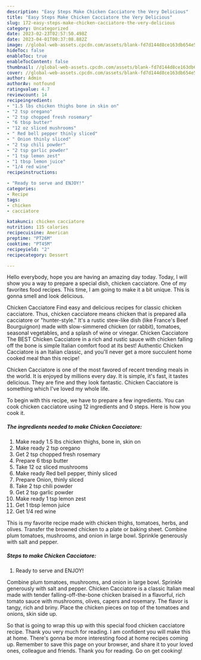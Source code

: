 ```yaml
---
description: "Easy Steps Make Chicken Cacciatore the Very Delicious"
title: "Easy Steps Make Chicken Cacciatore the Very Delicious"
slug: 172-easy-steps-make-chicken-cacciatore-the-very-delicious
category: Uncategorized
date: 2023-02-23T02:57:50.498Z
date: 2023-04-01T00:37:08.882Z
image: //global-web-assets.cpcdn.com/assets/blank-fd7d144d8ce163db654e5a02c40b08a2775adb7897d16e4062681dc7e1b2800f.png
hideToc: false
enableToc: true
enableTocContent: false
thumbnail: //global-web-assets.cpcdn.com/assets/blank-fd7d144d8ce163db654e5a02c40b08a2775adb7897d16e4062681dc7e1b2800f.png
cover: //global-web-assets.cpcdn.com/assets/blank-fd7d144d8ce163db654e5a02c40b08a2775adb7897d16e4062681dc7e1b2800f.png
author: Admin
authorAv: notfound
ratingvalue: 4.7
reviewcount: 14
recipeingredient:
- "1.5 lbs chicken thighs bone in skin on"
- "2 tsp oregano"
- "2 tsp chopped fresh rosemary"
- "6 tbsp butter"
- "12 oz sliced mushrooms"
- " Red bell pepper thinly sliced"
- " Onion thinly sliced"
- "2 tsp chili powder"
- "2 tsp garlic powder"
- "1 tsp lemon zest"
- "1 tbsp lemon juice"
- "1/4 red wine"
recipeinstructions:

- "Ready to serve and ENJOY!"
categories:
- Recipe
tags:
- chicken
- cacciatore

katakunci: chicken cacciatore 
nutrition: 115 calories
recipecuisine: American
preptime: "PT26M"
cooktime: "PT45M"
recipeyield: "2"
recipecategory: Dessert

---
```



Hello everybody, hope you are having an amazing day today. Today, I will show you a way to prepare a special dish, chicken cacciatore. One of my favorites food recipes. This time, I am going to make it a bit unique. This is gonna smell and look delicious.

Chicken Cacciatore Find easy and delicious recipes for classic chicken cacciatore. Thus, chicken cacciatore means chicken that is prepared alla cacciatore or &#34;hunter-style.&#34; It&#39;s a rustic stew-like dish (like France&#39;s Beef Bourguignon) made with slow-simmered chicken (or rabbit), tomatoes, seasonal vegetables, and a splash of wine or vinegar. Chicken Cacciatore The BEST Chicken Cacciatore in a rich and rustic sauce with chicken falling off the bone is simple Italian comfort food at its best! Authentic Chicken Cacciatore is an Italian classic, and you&#39;ll never get a more succulent home cooked meal than this recipe!

Chicken Cacciatore is one of the most favored of recent trending meals in the world. It is enjoyed by millions every day. It is simple, it's fast, it tastes delicious. They are fine and they look fantastic. Chicken Cacciatore is something which I've loved my whole life.


To begin with this recipe, we have to prepare a few ingredients. You can cook chicken cacciatore using 12 ingredients and 0 steps. Here is how you cook it.

<!--inarticleads1-->

##### The ingredients needed to make Chicken Cacciatore:

1. Make ready 1.5 lbs chicken thighs, bone in, skin on
1. Make ready 2 tsp oregano
1. Get 2 tsp chopped fresh rosemary
1. Prepare 6 tbsp butter
1. Take 12 oz sliced mushrooms
1. Make ready  Red bell pepper, thinly sliced
1. Prepare  Onion, thinly sliced
1. Take 2 tsp chili powder
1. Get 2 tsp garlic powder
1. Make ready 1 tsp lemon zest
1. Get 1 tbsp lemon juice
1. Get 1/4 red wine


This is my favorite recipe made with chicken thighs, tomatoes, herbs, and olives. Transfer the browned chicken to a plate or baking sheet. Combine plum tomatoes, mushrooms, and onion in large bowl. Sprinkle generously with salt and pepper. 

<!--inarticleads2-->

##### Steps to make Chicken Cacciatore:


1. Ready to serve and ENJOY!

Combine plum tomatoes, mushrooms, and onion in large bowl. Sprinkle generously with salt and pepper. Chicken Cacciatore is a classic Italian meal made with tender falling-off-the-bone chicken braised in a flavorful, rich tomato sauce with mushrooms, olives, capers and rosemary. The flavor is tangy, rich and briny. Place the chicken pieces on top of the tomatoes and onions, skin side up. 

So that is going to wrap this up with this special food chicken cacciatore recipe. Thank you very much for reading. I am confident you will make this at home. There's gonna be more interesting food at home recipes coming up. Remember to save this page on your browser, and share it to your loved ones, colleague and friends. Thank you for reading. Go on get cooking!
